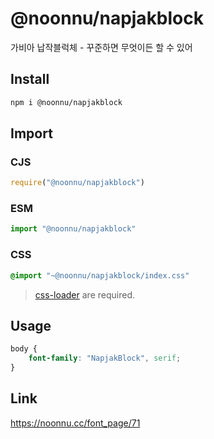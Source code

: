 # @noonnu/napjakblock
가비아 납작블럭체 - 꾸준하면 무엇이든 할 수 있어

## Install
```sh
npm i @noonnu/napjakblock
```
## Import
### CJS
```js
require("@noonnu/napjakblock")
```
### ESM
```js
import "@noonnu/napjakblock"
```
### CSS 
```css
@import "~@noonnu/napjakblock/index.css"
```
> [css-loader](https://github.com/webpack-contrib/css-loader) are required.

## Usage
```css
body {
    font-family: "NapjakBlock", serif;
}
```

## Link
https://noonnu.cc/font_page/71